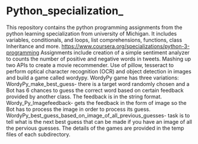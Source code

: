 # Python_specialization_
This repository contains the python programming assignments from the python learning specialization from university of Michigan. It includes variables, conditionals, and loops, list comprehensions, functions, class Inheritance and more. https://www.coursera.org/specializations/python-3-programming
 Assignments include creation of a simple sentiment analyzer to counts the number of positive and negative words in tweets. 
 Mashing up two APIs to create a movie recommender. 
 Use of  pillow, tesseract to perform optical character recognition (OCR) and object detection in images and build a game called wordypy.
WordyPy game has three variations:
WordyPy_make_best_guess- there is a target word randomly chosen and a Bot has 6 chances to guess the correct word based on certain feedback provided by another class. The feedback is in the string format.
Wordy_Py_Imagefeedback- gets the feedback in the form of image so the Bot has to process the image in order to process its guess.
WordyPy_best_guess_based_on_image_of_all_previous_guesses- task is to tell what is the next best guess that can be made if you have an image of all the pervious guesses.
The details of the games are provided in the temp files of each subdirectory.

